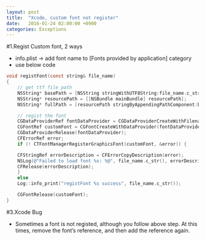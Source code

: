 ```yaml
---
layout: post
title:  "Xcode, custom font not register"
date:   2016-01-24 02:00:00 +0900
categories: Exceptions
---
```

#1.Regist Custom font, 2 ways
- info.plist -> add font name to [Fonts provided by application] category
- use below code

~~~objective-c
void registFont(const string& file_name)
{
    // get ttf file path
    NSString* basePath = [NSString stringWithUTF8String:file_name.c_str()];
    NSString* resourcePath = [[NSBundle mainBundle] resourcePath];
    NSString* fullPath = [resourcePath stringByAppendingPathComponent:basePath];

    // regist the font
    CGDataProviderRef fontDataProvider = CGDataProviderCreateWithFilename([fullPath UTF8String]);
    CGFontRef customFont = CGFontCreateWithDataProvider(fontDataProvider);
    CGDataProviderRelease(fontDataProvider);
    CFErrorRef error;
    if (! CTFontManagerRegisterGraphicsFont(customFont, &error)) {

    CFStringRef errorDescription = CFErrorCopyDescription(error);
    NSLog(@"Failed to load font %s: %@", file_name.c_str(), errorDescription);
    CFRelease(errorDescription);
    }
    else
    Log::info_print("registFont %s success", file_name.c_str());

    CGFontRelease(customFont);
}
~~~


#3.Xcode Bug
- Sometimes a font is not registed, although you follow above step. At this times, remove  the font’s reference, and then add the reference again.